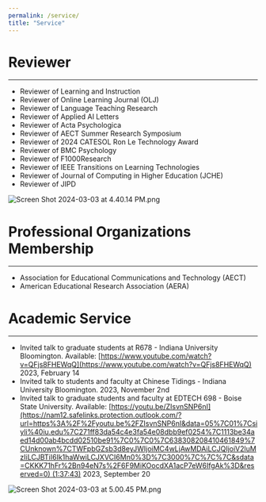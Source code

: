 ```yaml
---
permalink: /service/
title: "Service"
---
```


# Reviewer

---

- Reviewer of Learning and Instruction
- Reviewer of Online Learning Journal (OLJ)
- Reviewer of Language Teaching Research
- Reviewer of Applied AI Letters
- Reviewer of Acta Psychologica
- Reviewer of AECT Summer Research Symposium
- Reviewer of 2024 CATESOL Ron Le Technology Award
- Reviewer of BMC Psychology
- Reviewer of F1000Research
- Reviewer of IEEE Transitions on Learning Technologies
- Reviewer of Journal of Computing in Higher Education (JCHE)
- Reviewer of JIPD

![Screen Shot 2024-03-03 at 4.40.14 PM.png](Service%202f67a4691f894742b62d85cabfcf3aaf/Screen_Shot_2024-03-03_at_4.40.14_PM.png)

# Professional Organizations Membership

---

- Association for Educational Communications and Technology (AECT)
- American Educational Research Association (AERA)

# **Academic Service**

---

- Invited talk to graduate students at R678 - Indiana University Bloomington. Available: [https://www.youtube.com/watch?v=QFjs8FHEWqQ](https://www.youtube.com/watch?v=QFjs8FHEWqQ) 2023, February 14
- Invited talk to students and faculty at Chinese Tidings - Indiana University Bloomington. 2023, November 2nd
- Invited talk to graduate students and faculty at EDTECH 698 - Boise State University. Available: [https://youtu.be/ZIsvnSNP6nI](https://nam12.safelinks.protection.outlook.com/?url=https%3A%2F%2Fyoutu.be%2FZIsvnSNP6nI&data=05%7C01%7Csiyli%40iu.edu%7C271ff83da54c4e3fa54e08dbb9ef0254%7C1113be34aed14d00ab4bcdd02510be91%7C0%7C0%7C638308208410461849%7CUnknown%7CTWFpbGZsb3d8eyJWIjoiMC4wLjAwMDAiLCJQIjoiV2luMzIiLCJBTiI6Ik1haWwiLCJXVCI6Mn0%3D%7C3000%7C%7C%7C&sdata=CKKK71hFr%2Bn94eN7s%2F6F9MiKOocdXA1acP7eW6IfgAk%3D&reserved=0) (1:37:43) 2023, September 20

![Screen Shot 2024-03-03 at 5.00.45 PM.png](Service%202f67a4691f894742b62d85cabfcf3aaf/Screen_Shot_2024-03-03_at_5.00.45_PM.png)
